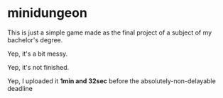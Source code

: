 # minidungeon

This is just a simple game made as the final project of a subject of my bachelor's degree.

Yep, it's a bit messy.

Yep, it's not finished.

Yep, I uploaded it **1min and 32sec** before the absolutely-non-delayable deadline
